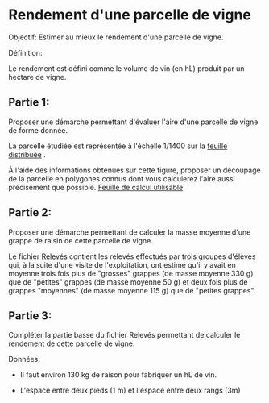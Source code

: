 Rendement d'une parcelle de vigne
=================================

Objectif: Estimer au mieux le rendement d'une parcelle de vigne.

Définition:

Le rendement est défini comme le volume de vin (en hL) produit par un hectare de vigne.

Partie 1:
---------

Proposer une démarche permettant d'évaluer l'aire d'une parcelle de vigne de forme donnée.

La parcelle étudiée est représentée à l'échelle 1/1400 sur la [feuille distribuée](https://raw.githubusercontent.com/mathlorgues/MPS/master/Alimentation/Activit%C3%A9%201/Sch%C3%A9ma.png) .

À l'aide des informations obtenues sur cette figure, proposer un découpage de la parcelle en polygones connus dont vous calculerez l'aire aussi précisément que possible. [Feuille de calcul utilisable](https://github.com/mathlorgues/MPS/raw/master/Alimentation/Activit%C3%A9%201/Mesures.ods)

Partie 2:
---------

Proposer une démarche permettant de calculer la masse moyenne d'une grappe de raisin de cette parcelle de vigne.

Le fichier [Relevés](https://github.com/mathlorgues/MPS/raw/master/Alimentation/Activit%C3%A9%201/Donn%C3%A9es%20et%20calculs.ods) contient les relevés effectués par trois groupes d'élèves qui, à la suite d'une visite de l'exploitation, ont estimé qu'il y avait en moyenne trois fois plus de "grosses" grappes (de masse moyenne 330 g) que de "petites" grappes (de masse moyenne 50 g) et deux fois plus de grappes "moyennes" (de masse moyenne 115 g) que de "petites grappes".

Partie 3:
---------

Compléter la partie basse du fichier Relevés permettant de calculer le rendement de cette parcelle de vigne.

Données:

- Il faut environ 130 kg de raison pour fabriquer un hL de vin.

- L'espace entre deux pieds (1 m) et l'espace entre deux rangs (3m)
